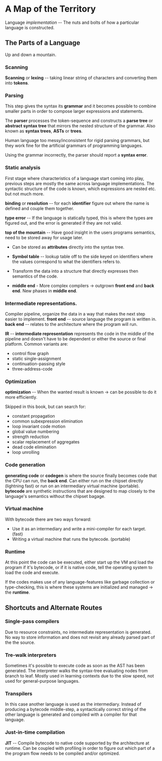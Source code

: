 # A Map of the Territory

Language _implementation_ -- The nuts and bolts of how a particular language is
constructed.

## The Parts of a Language

Up and down a mountain.

### Scanning

**Scanning** or **lexing** -- taking linear string of characters and converting
them into **tokens**.

### Parsing

This step gives the syntax its **grammar** and it becomes possible to combine
smaller parts in order to compose larger expressions and statements.

The **parser** processes the token-sequence and constructs a **parse tree** or
**abstract syntax tree** that mirrors the nested structure of the grammar.
Also known as **syntax trees**, **ASTs** or **trees**.

Human language too messy/inconsistent for rigid parsing grammars, but they work
fine for the artificial grammars of programming languages.

Using the grammar incorrectly, the parser should report a **syntax error**.

### Static analysis

First stage where characteristics of a language start coming into play,
previous steps are mostly the same across language implementations.
The syntactic structure of the code is known, which expressions are nested
etc. but not much more.

**binding** or **resolution** -- for each **identifier** figure out where the
name is defined and couple them together.

**type error** -- If the language is statically typed, this is where the types
are figured out, and the error is generated if they are not valid.

**top of the mountain** -- Have good insight in the users programs semantics,
need to be stored away for usage later.

* Can be stored as **attributes** directly into the syntax tree.
* **Symbol table** -- lookup table off to the side keyed on identifiers where
  the values correspond to what the identifiers refers to.
* Transform the data into a structure that directly expresses then semantics of
  the code.

* **middle end** - More complex compilers -> outgrown **front end** and **back
  end**. New phases in **middle end**.

### Intermediate representations.

Compiler pipeline, organize the data in a way that makes the next step easier
to implement. **front end** -- source language the program is written in.
**back end** -- relates to the architecture where the program will run.

**IR** -- **intermediate representation** represents the code in the middle of
the pipeline and doesn't have to be dependent or either the source or final
platform. Common variants are:
* control flow graph
* static single-assignment
* continuation-passing style
* three-address-code

### Optimization

**optimization** -- When the wanted result is known -> can be possible to do it
more efficiently.

Skipped in this book, but can search for:
* constant propagation
* common subexpression elimination
* loop invariant code motion
* global value numbering
* strength reduction
* scalar replacement of aggregates
* dead code elimination
* loop unrolling


### Code generation

**generating code** or **codegen** is where the source finally becomes code
that the CPU can run, the **back end**. Can either run on the chipset directly
(lightning fast) or run on an intermediary virtual machine (portable).
**bytecode** are synthetic instructions that are designed to map closely to the
language's semantics without the chipset bagage.


### Virtual machine

With bytecode there are two ways forward:
* Use it as an intermediary and write a mini-compiler for each target. (fast)
* Writing a virtual machine that runs the bytecode. (portable)


### Runtime

At this point the code can be executed, either start up the VM and load the
program if it's bytecode, or if it is native code, tell the operating system to
load the code and execute.

If the codes makes use of any language-features like garbage collection or
type-checking, this is where these systems are initialized and managed -> the
**runtime**.


## Shortcuts and Alternate Routes

### Single-pass compilers

Due to resource constraints, no intermediate representation is generated.
No way to store information and does not revisit any already parsed part of the
the source.


### Tre-walk interpreters

Sometimes it's possible to execute code as soon as the AST has been generated.
The interpreter walks the syntax-tree evaluating nodes from branch to leaf.
Mostly used in learning contexts due to the slow speed, not used for
general-purpose languages.


### Transpilers

In this case another language is used as the intermediary. Instead of producing
a bytecode middle-step, a syntactically correct string of the other language is
generated and compiled with a compiler for that language.


### Just-in-time compilation

**JIT** -- Compile bytecode to native code supported by the architecture at
runtime. Can be coupled with profiling in order to figure out which part of a
the program flow needs to be compiled and/or optimized.
